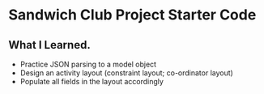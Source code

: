 # Sandwich Club Project Starter Code

## What I Learned.
- Practice JSON parsing to a model object
- Design an activity layout (constraint layout; co-ordinator layout)
- Populate all fields in the layout accordingly


